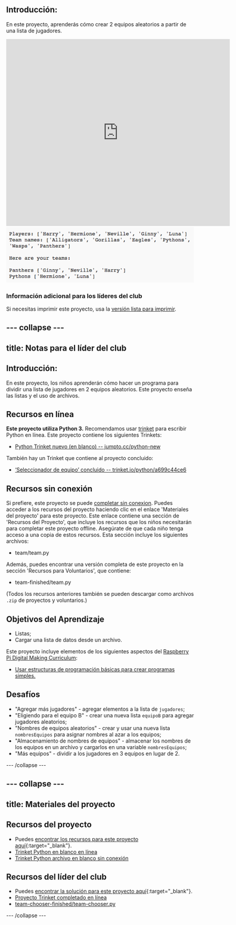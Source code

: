 ## Introducción:

En este proyecto, aprenderás cómo crear 2 equipos aleatorios a partir de una lista de jugadores.

<div class="trinket">
  <iframe src="https://trinket.io/embed/python/a699c44ce6?outputOnly=true&start=result" width="600" height="500" frameborder="0" marginwidth="0" marginheight="0" allowfullscreen>
  </iframe>
  <img src="images/team-finished.png">
</div>

### Información adicional para los líderes del club

Si necesitas imprimir este proyecto, usa la [versión lista para imprimir](https://projects.raspberrypi.org/en/projects/team-chooser/print).

## \--- collapse \---

## title: Notas para el líder del club

## Introducción:

En este proyecto, los niños aprenderán cómo hacer un programa para dividir una lista de jugadores en 2 equipos aleatorios. Este proyecto enseña las listas y el uso de archivos.

## Recursos en línea

**Este proyecto utiliza Python 3.** Recomendamos usar [trinket](https://trinket.io/) para escribir Python en línea. Este proyecto contiene los siguientes Trinkets:

* [Python Trinket nuevo (en blanco) -- jumpto.cc/python-new](http://jumpto.cc/python-new)

También hay un Trinket que contiene al proyecto concluido:

* [‘Seleccionador de equipo’ concluido -- trinket.io/python/a699c44ce6](https://trinket.io/python/a699c44ce6)

## Recursos sin conexión

Si prefiere, este proyecto se puede [completar sin conexion](https://www.codeclubprojects.org/en-GB/resources/python-working-offline/). Puedes acceder a los recursos del proyecto haciendo clic en el enlace 'Materiales del proyecto' para este proyecto. Este enlace contiene una sección de 'Recursos del Proyecto', que incluye los recursos que los niños necesitarán para completar este proyecto offline. Asegúrate de que cada niño tenga acceso a una copia de estos recursos. Esta sección incluye los siguientes archivos:

* team/team.py

Además, puedes encontrar una versión completa de este proyecto en la sección 'Recursos para Voluntarios', que contiene:

* team-finished/team.py

(Todos los recursos anteriores también se pueden descargar como archivos `.zip` de proyectos y voluntarios.)

## Objetivos del Aprendizaje

* Listas;
* Cargar una lista de datos desde un archivo.

Este proyecto incluye elementos de los siguientes aspectos del [Raspberry Pi Digital Making Curriculum](http://rpf.io/curriculum):

* [Usar estructuras de programación básicas para crear programas simples.](https://www.raspberrypi.org/curriculum/programming/creator)

## Desafíos

* "Agregar más jugadores" - agregar elementos a la lista de `jugadores`;
* "Eligiendo para el equipo B" - crear una nueva lista `equipoB` para agregar jugadores aleatorios;
* "Nombres de equipos aleatorios" - crear y usar una nueva lista `nombresEquipos` para asignar nombres al azar a los equipos;
* "Almacenamiento de nombres de equipos" - almacenar los nombres de los equipos en un archivo y cargarlos en una variable `nombresEquipos`;
* "Más equipos" - dividir a los jugadores en 3 equipos en lugar de 2.

\--- /collapse \---

## \--- collapse \---

## title: Materiales del proyecto

## Recursos del proyecto

* Puedes [encontrar los recursos para este proyecto aquí](http://rpf.io/p/en/team-chooser-go){:target="_blank"}.
* [Trinket Python en blanco en línea](http://jumpto.cc/python-new)
* [Trinket Python archivo en blanco sin conexión](resources/new-new.py)

## Recursos del líder del club

* Puedes [encontrar la solución para este proyecto aquí](http://rpf.io/p/en/team-chooser-get){:target="_blank"}.
* [Proyecto Trinket completado en línea](https://trinket.io/python/a699c44ce6)
* [team-chooser-finished/team-chooser.py](resources/team-chooser-finished-team-chooser.py)

\--- /collapse \---
